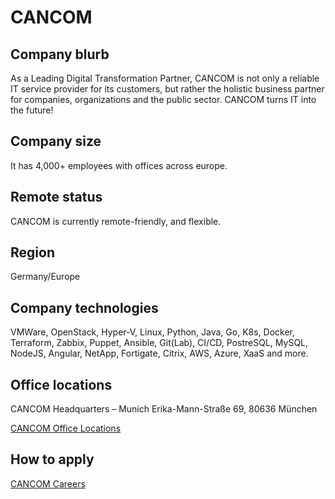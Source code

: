 # CANCOM

## Company blurb

As a Leading Digital Transformation Partner, CANCOM is not only a reliable IT service provider for its customers, but rather the holistic business partner for companies, organizations and the public sector. CANCOM turns IT into the future!

## Company size

It has 4,000+ employees with offices across europe.

## Remote status

CANCOM is currently remote-friendly, and flexible.

## Region

Germany/Europe

## Company technologies

VMWare, OpenStack, Hyper-V, Linux, Python, Java, Go, K8s, Docker, Terraform, Zabbix, Puppet, Ansible, Git(Lab), CI/CD, PostreSQL, MySQL, NodeJS, Angular, NetApp, Fortigate, Citrix, AWS, Azure, XaaS and more.

## Office locations

CANCOM Headquarters – Munich
Erika-Mann-Straße 69, 80636 München

[CANCOM Office Locations](https://www.cancom.com/company/locations/)

## How to apply

[CANCOM Careers](https://career.cancom.com/)
